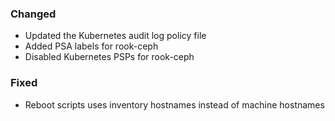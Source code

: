 ### Changed

- Updated the Kubernetes audit log policy file
- Added PSA labels for rook-ceph
- Disabled Kubernetes PSPs for rook-ceph

### Fixed
- Reboot scripts uses inventory hostnames instead of machine hostnames

